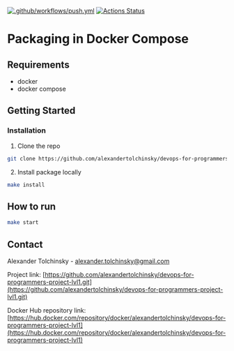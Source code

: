 [![.github/workflows/push.yml](https://github.com/alexandertolchinsky/devops-for-programmers-project-lvl1/actions/workflows/push.yml/badge.svg)](https://github.com/alexandertolchinsky/devops-for-programmers-project-lvl1/actions/workflows/push.yml)
[![Actions Status](https://github.com/alexandertolchinsky/devops-for-programmers-project-lvl1/workflows/hexlet-check/badge.svg)](https://github.com/alexandertolchinsky/devops-for-programmers-project-lvl1/actions)

# Packaging in Docker Compose
## Requirements
- docker
- docker compose

## Getting Started
### Installation
1. Clone the repo
```sh 
git clone https://github.com/alexandertolchinsky/devops-for-programmers-project-lvl1.git
```
2. Install package locally
```sh
make install
```
## How to run 
```sh 
make start
```

## Contact
Alexander Tolchinsky - alexander.tolchinsky@gmail.com

Project link: 
[https://github.com/alexandertolchinsky/devops-for-programmers-project-lvl1.git](https://github.com/alexandertolchinsky/devops-for-programmers-project-lvl1.git)

Docker Hub repository link:
[https://hub.docker.com/repository/docker/alexandertolchinsky/devops-for-programmers-project-lvl1](https://hub.docker.com/repository/docker/alexandertolchinsky/devops-for-programmers-project-lvl1)

